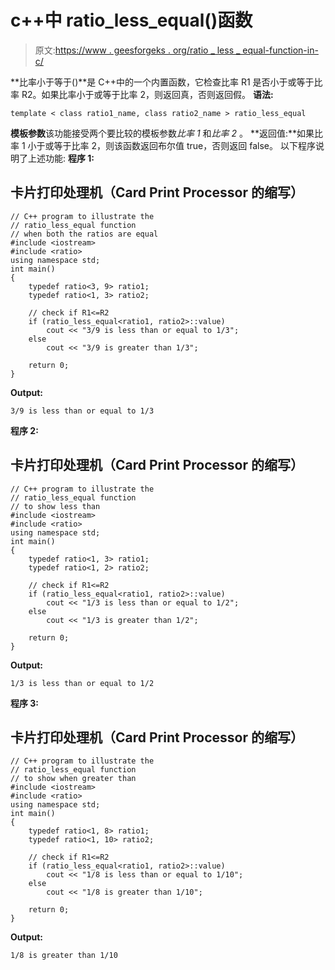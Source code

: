 # c++中 ratio_less_equal()函数

> 原文:[https://www . geesforgeks . org/ratio _ less _ equal-function-in-c/](https://www.geeksforgeeks.org/ratio_less_equal-function-in-c/)

**比率小于等于()**是 C++中的一个内置函数，它检查比率 R1 是否小于或等于比率 R2。如果比率小于或等于比率 2，则返回真，否则返回假。
**语法:**

```
template < class ratio1_name, class ratio2_name > ratio_less_equal
```

**模板参数**该功能接受两个要比较的模板参数*比率 1* 和*比率 2* 。
**返回值:**如果比率 1 小于或等于比率 2，则该函数返回布尔值 true，否则返回 false。
以下程序说明了上述功能:
**程序 1:**

## 卡片打印处理机（Card Print Processor 的缩写）

```
// C++ program to illustrate the
// ratio_less_equal function
// when both the ratios are equal
#include <iostream>
#include <ratio>
using namespace std;
int main()
{
    typedef ratio<3, 9> ratio1;
    typedef ratio<1, 3> ratio2;

    // check if R1<=R2
    if (ratio_less_equal<ratio1, ratio2>::value)
        cout << "3/9 is less than or equal to 1/3";
    else
        cout << "3/9 is greater than 1/3";

    return 0;
}
```

**Output:** 

```
3/9 is less than or equal to 1/3
```

**程序 2:**

## 卡片打印处理机（Card Print Processor 的缩写）

```
// C++ program to illustrate the
// ratio_less_equal function
// to show less than
#include <iostream>
#include <ratio>
using namespace std;
int main()
{
    typedef ratio<1, 3> ratio1;
    typedef ratio<1, 2> ratio2;

    // check if R1<=R2
    if (ratio_less_equal<ratio1, ratio2>::value)
        cout << "1/3 is less than or equal to 1/2";
    else
        cout << "1/3 is greater than 1/2";

    return 0;
}
```

**Output:** 

```
1/3 is less than or equal to 1/2
```

**程序 3:**

## 卡片打印处理机（Card Print Processor 的缩写）

```
// C++ program to illustrate the
// ratio_less_equal function
// to show when greater than
#include <iostream>
#include <ratio>
using namespace std;
int main()
{
    typedef ratio<1, 8> ratio1;
    typedef ratio<1, 10> ratio2;

    // check if R1<=R2
    if (ratio_less_equal<ratio1, ratio2>::value)
        cout << "1/8 is less than or equal to 1/10";
    else
        cout << "1/8 is greater than 1/10";

    return 0;
}
```

**Output:** 

```
1/8 is greater than 1/10
```